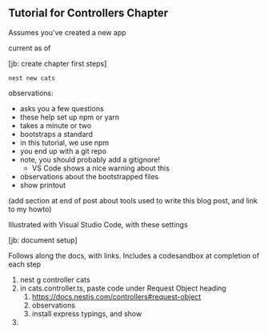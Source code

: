 ## Tutorial for Controllers Chapter

Assumes you've created a new app

current as of

[jb: create chapter first steps]

`nest new cats`

observations:

* asks you a few questions
* these help set up npm or yarn
* takes a minute or two
* bootstraps a standard 
* in this tutorial, we use npm
* you end up with a git repo
* note, you should probably add a gitignore!
	- VS Code shows a nice warning about this
* observations about the bootstrapped files
* show printout

(add section at end of post about tools used to write this blog post, and link to my howto)


Illustrated with Visual Studio Code, with these settings

[jb: document setup]

Follows along the docs, with links. 
Includes a codesandbox at completion of each step

1. nest g controller cats
2. in cats.controller.ts, paste code under Request Object heading
	1. https://docs.nestjs.com/controllers#request-object
	2. observations
	3. install express typings, and show
3.  